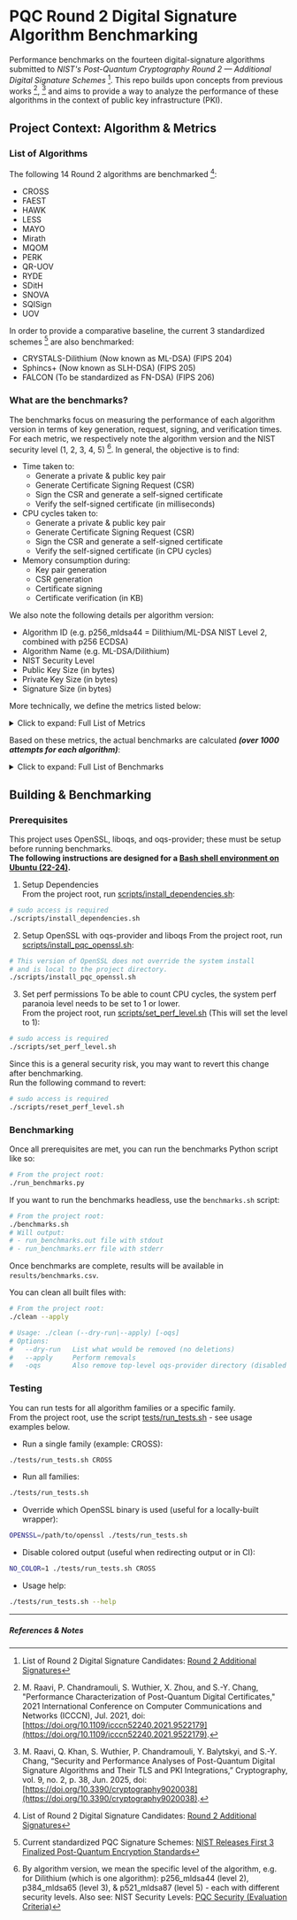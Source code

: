 # PQC Round 2 Digital Signature Algorithm Benchmarking  

Performance benchmarks on the fourteen digital-signature algorithms submitted to *NIST's Post-Quantum Cryptography Round 2 — Additional Digital Signature Schemes* [^1]. This repo builds upon concepts from previous works [^3], [^4] and aims to provide a way to analyze the performance of these algorithms in the context of public key infrastructure (PKI).  

## Project Context: Algorithm & Metrics

### List of Algorithms

The following 14 Round 2 algorithms are benchmarked [^1]:  

- CROSS
- FAEST
- HAWK
- LESS
- MAYO
- Mirath
- MQOM
- PERK
- QR-UOV
- RYDE
- SDitH
- SNOVA
- SQISign
- UOV

In order to provide a comparative baseline, the current 3 standardized schemes [^2] are also benchmarked:  

- CRYSTALS-Dilithium (Now known as ML-DSA) (FIPS 204)
- Sphincs+ (Now known as SLH-DSA) (FIPS 205)
- FALCON (To be standardized as FN-DSA) (FIPS 206)

### What are the benchmarks?  

The benchmarks focus on measuring the performance of each algorithm version in terms of key generation, request, signing, and verification times.  
For each metric, we respectively note the algorithm version and the NIST security level (1, 2, 3, 4, 5) [^5].
In general, the objective is to find:  

- Time taken to:
    - Generate a private & public key pair
    - Generate Certificate Signing Request (CSR)
    - Sign the CSR and generate a self-signed certificate
    - Verify the self-signed certificate (in milliseconds)
- CPU cycles taken to:
    - Generate a private & public key pair
    - Generate Certificate Signing Request (CSR)
    - Sign the CSR and generate a self-signed certificate
    - Verify the self-signed certificate (in CPU cycles)
- Memory consumption during:
    - Key pair generation
    - CSR generation
    - Certificate signing
    - Certificate verification (in KB)

We also note the following details per algorithm version:
- Algorithm ID (e.g. p256_mldsa44 = Dilithium/ML-DSA NIST Level 2, combined with p256 ECDSA)
- Algorithm Name (e.g. ML-DSA/Dilithium)
- NIST Security Level
- Public Key Size (in bytes)
- Private Key Size (in bytes)
- Signature Size (in bytes)

More technically, we define the metrics listed below:  

<details>
<summary>Click to expand: Full List of Metrics</summary>

- **User & kernel time** *(total CPU time, in milliseconds)* for <u>generating the private/public keypair</u>
- **User & kernel time** *(total CPU time, in milliseconds)* for <u>generating the CSR</u>
- **User & kernel time** *(total CPU time, in milliseconds)* for <u>signing CSR & generate a self-signed certificate</u>
- **User & kernel time** *(total CPU time, in milliseconds)* for <u>verifying the self-signed certificate</u>
- **Real time** *(wall-clock time, in milliseconds)* for <u>generating the private/public keypair</u>
- **Real time** *(wall-clock time, in milliseconds)* for <u>generating the CSR</u>
- **Real time** *(wall-clock time, in milliseconds)* for <u>signing CSR & generating a self-signed certificate</u>
- **Real time** *(wall-clock time, in milliseconds)* for <u>verifying the self-signed certificate</u>
- **CPU Cycles** for <u>generating the private/public keypair</u>
- **CPU Cycles** for <u>generating the CSR</u>
- **CPU Cycles** for <u>signing CSR & generating a self-signed certificate</u>
- **CPU Cycles** for <u>verifying the self-signed certificate</u>
- **Maximum memory usage/Peak RSS (Resident Set Size)** *(in KB)* for <u>generating the private/public keypair</u>
- **Maximum memory usage/Peak RSS (Resident Set Size)** *(in KB)* for <u>generating the CSR</u>
- **Maximum memory usage/Peak RSS (Resident Set Size)** *(in KB)* for <u>signing CSR & generating a self-signed certificate</u>
- **Maximum memory usage/Peak RSS (Resident Set Size)** *(in KB)* for <u>verifying the self-signed certificate</u>

</details>

Based on these metrics, the actual benchmarks are calculated ***(over 1000 attempts for each algorithm)***:

<details>
<summary>Click to expand: Full List of Benchmarks</summary>

- **Average CPU time** for <u>generating the private/public keypair</u>
- **Average CPU time** for <u>generating the CSR</u>
- **Average CPU time** for <u>signing CSR & generating a self-signed certificate</u>
- **Average CPU time** for <u>verifying the self-signed certificate</u>
- **Average wall-clock time** for <u>generating the private/public keypair</u>
- **Average wall-clock time** for <u>generating the CSR</u>
- **Average wall-clock time** for <u>signing CSR & generating a self-signed certificate</u>
- **Average wall-clock time** for <u>verifying the self-signed certificate</u>
- **Median CPU time** for <u>generating the private/public keypair</u>
- **Median CPU time** for <u>generating the CSR</u>
- **Median CPU time** for <u>signing CSR & generating a self-signed certificate</u>
- **Median CPU time** for <u>verifying the self-signed certificate</u>
- **Median wall-clock time** for <u>generating the private/public keypair</u>
- **Median wall-clock time** for <u>generating the CSR</u>
- **Median wall-clock time** for <u>signing CSR & generating a self-signed certificate</u>
- **Median wall-clock time** for <u>verifying the self-signed certificate</u>
- **Average CPU Cycles** for <u>generating the private/public keypair</u>
- **Average CPU Cycles** for <u>generating the CSR</u>
- **Average CPU Cycles** for <u>signing CSR & generating a self-signed certificate</u>
- **Average CPU Cycles** for <u>verifying the self-signed certificate</u>
- **Median CPU Cycles** for <u>generating the private/public keypair</u>
- **Median CPU Cycles** for <u>generating the CSR</u>
- **Median CPU Cycles** for <u>signing CSR & generating a self-signed certificate</u>
- **Median CPU Cycles** for <u>verifying the self-signed certificate</u>
- **Average Peak RSS** for <u>generating the private/public keypair</u>
- **Average Peak RSS** for <u>generating the CSR</u>
- **Average Peak RSS** for <u>signing CSR & generating a self-signed certificate</u>
- **Average Peak RSS** for <u>verifying the self-signed certificate</u>
- **Median Peak RSS** for <u>generating the private/public keypair</u>
- **Median Peak RSS** for <u>generating the CSR</u>
- **Median Peak RSS** for <u>signing CSR & generating a self-signed certificate</u>
- **Median Peak RSS** for <u>verifying the self-signed certificate</u>

</details>

## Building & Benchmarking

### Prerequisites

This project uses OpenSSL, liboqs, and oqs-provider; these must be setup before running benchmarks.  
**The following instructions are designed for a <u>Bash shell environment on Ubuntu (22-24)</u>.**  

1. Setup Dependencies  
From the project root, run [scripts/install_dependencies.sh](/scripts/install_dependencies.sh):  

```bash
# sudo access is required
./scripts/install_dependencies.sh
```

2. Setup OpenSSL with oqs-provider and liboqs
From the project root, run [scripts/install_pqc_openssl.sh](/scripts/install_pqc_openssl.sh):

```bash
# This version of OpenSSL does not override the system install
# and is local to the project directory.
./scripts/install_pqc_openssl.sh
```

3. Set perf permissions
To be able to count CPU cycles, the system perf paranoia level needs to be set to 1 or lower.  
From the project root, run [scripts/set_perf_level.sh](/scripts/set_perf_level.sh) (This will set the level to 1): 

```bash
# sudo access is required
./scripts/set_perf_level.sh
```

Since this is a general security risk, you may want to revert this change after benchmarking.  
Run the following command to revert:  

```bash
# sudo access is required
./scripts/reset_perf_level.sh
```

### Benchmarking

Once all prerequisites are met, you can run the benchmarks Python script like so:  

```bash
# From the project root:
./run_benchmarks.py
```

If you want to run the benchmarks headless, use the `benchmarks.sh` script:  

```bash
# From the project root:
./benchmarks.sh
# Will output:
# - run_benchmarks.out file with stdout
# - run_benchmarks.err file with stderr
```

Once benchmarks are complete, results will be available in `results/benchmarks.csv`.  

You can clean all built files with:  

```bash
# From the project root:
./clean --apply

# Usage: ./clean (--dry-run|--apply) [-oqs]
# Options:
#   --dry-run   List what would be removed (no deletions)
#   --apply     Perform removals
#   -oqs        Also remove top-level oqs-provider directory (disabled by default)
```

### Testing  

You can run tests for all algorithm families or a specific family.  
From the project root, use the script [tests/run_tests.sh](/tests/run_tests.sh) - see usage examples below.

- Run a single family (example: CROSS):

```bash
./tests/run_tests.sh CROSS
```

- Run all families:

```bash
./tests/run_tests.sh
```

- Override which OpenSSL binary is used (useful for a locally-built wrapper):

```bash
OPENSSL=/path/to/openssl ./tests/run_tests.sh
```

- Disable colored output (useful when redirecting output or in CI):

```bash
NO_COLOR=1 ./tests/run_tests.sh CROSS
```

- Usage help:

```bash
./tests/run_tests.sh --help
```

---

##### References & Notes

[^1]: List of Round 2 Digital Signature Candidates: [Round 2 Additional Signatures](https://csrc.nist.gov/Projects/pqc-dig-sig/round-2-additional-signatures)  

[^2]: Current standardized PQC Signature Schemes: [NIST Releases First 3 Finalized Post-Quantum Encryption Standards](https://www.nist.gov/news-events/news/2024/08/nist-releases-first-3-finalized-post-quantum-encryption-standards)  

[^3]: M. Raavi, P. Chandramouli, S. Wuthier, X. Zhou, and S.-Y. Chang, "Performance Characterization of Post-Quantum Digital Certificates," 2021 International Conference on Computer Communications and Networks (ICCCN), Jul. 2021, doi: [https://doi.org/10.1109/icccn52240.2021.9522179](https://doi.org/10.1109/icccn52240.2021.9522179).  

[^4]: M. Raavi, Q. Khan, S. Wuthier, P. Chandramouli, Y. Balytskyi, and S.-Y. Chang, “Security and Performance Analyses of Post-Quantum Digital Signature Algorithms and Their TLS and PKI Integrations,” Cryptography, vol. 9, no. 2, p. 38, Jun. 2025, doi: [https://doi.org/10.3390/cryptography9020038](https://doi.org/10.3390/cryptography9020038).  

[^5]: By algorithm version, we mean the specific level of the algorithm, e.g. for Dilithium (which is one algorithm): p256_mldsa44 (level 2), p384_mldsa65 (level 3), & p521_mldsa87 (level 5) - each with different security levels. Also see: NIST Security Levels: [PQC Security (Evaluation Criteria)](https://csrc.nist.gov/projects/post-quantum-cryptography/post-quantum-cryptography-standardization/evaluation-criteria/security-(evaluation-criteria))